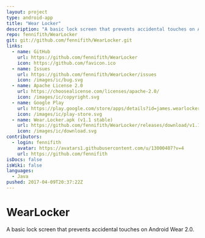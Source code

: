 ```yaml
---
layout: project
type: android-app
title: "Wear Locker"
description: "A basic lock screen that prevents accidental touches on Android Wear 2.0."
repo: fennifith/WearLocker
git: git://github.com/fennifith/WearLocker.git
links:
  - name: GitHub
    url: https://github.com/fennifith/WearLocker
    icon: https://github.com/favicon.ico
  - name: Issues
    url: https://github.com/fennifith/WearLocker/issues
    icon: /images/ic/bug.svg
  - name: Apache License 2.0
    url: https://choosealicense.com/licenses/apache-2.0/
    icon: /images/ic/copyright.svg
  - name: Google Play
    url: https://play.google.com/store/apps/details?id=james.wearlocker
    icon: /images/ic/play-store.svg
  - name: Wear.Locker.apk (v1.1 stable)
    url: https://github.com/fennifith/WearLocker/releases/download/v1.1/Wear.Locker.apk
    icon: /images/ic/download.svg
contributors:
  - login: fennifith
    avatar: https://avatars1.githubusercontent.com/u/13000407?v=4
    url: https://github.com/fennifith
isDocs: false
isWiki: false
languages:
  - Java
pushed: 2017-04-09T20:37:22Z
---
```


# WearLocker
A basic lock screen that prevents accidental touches on Android Wear 2.0.
